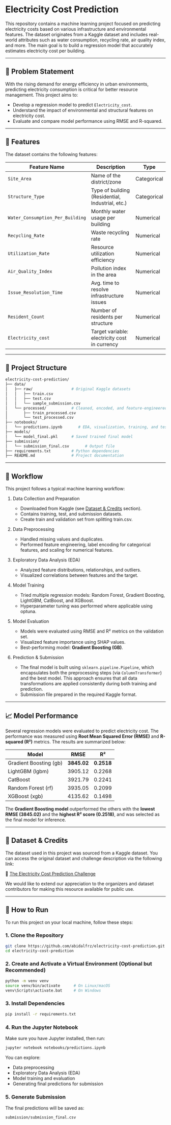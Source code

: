 # Electricity Cost Prediction

This repository contains a machine learning project focused on predicting electricity costs based on various infrastructure and environmental features. The dataset originates from a Kaggle dataset and includes real-world attributes such as water consumption, recycling rate, air quality index, and more. The main goal is to build a regression model that accurately estimates electricity cost per building.

---

## 📌 Problem Statement

With the rising demand for energy efficiency in urban environments, predicting electricity consumption is critical for better resource management. This project aims to:

- Develop a regression model to predict `Electricity_cost`.
- Understand the impact of environmental and structural features on electricity cost.
- Evaluate and compare model performance using RMSE and R-squared.

---

## 🧠 Features

The dataset contains the following features:

| Feature Name                   | Description                                         | Type         |
|-------------------------------|-----------------------------------------------------|--------------|
| `Site_Area`                   | Name of the district/zone                          | Categorical  |
| `Structure_Type`              | Type of building (Residential, Industrial, etc.)   | Categorical  |
| `Water_Consumption_Per_Building` | Monthly water usage per building                | Numerical    |
| `Recycling_Rate`              | Waste recycling rate                          | Numerical    |
| `Utilization_Rate`            | Resource utilization efficiency                 | Numerical    |
| `Air_Quality_Index`           | Pollution index in the area                        | Numerical    |
| `Issue_Resolution_Time`       | Avg. time to resolve infrastructure issues   | Numerical    |
| `Resident_Count`              | Number of residents per structure                  | Numerical    |
| `Electricity_cost`            | Target variable: electricity cost in currency   | Numerical    |

---

## 🧪 Project Structure

```bash
electricity-cost-prediction/
├── data/
│   ├── raw/                 # Original Kaggle datasets
│   │   ├── train.csv
│   │   ├── test.csv
│   │   └── sample_submission.csv
│   └── processed/           # Cleaned, encoded, and feature-engineered datasets
│       ├── train_processed.csv
│       └── test_processed.csv
├── notebooks/
│   └── predictions.ipynb       # EDA, visualization, training, and testing model
├── models/
│   └── model_final.pkl      # Saved trained final model
├── submission/
│   └── submission_final.csv       # Output file 
├── requirements.txt         # Python dependencies
├── README.md                # Project documentation
```

---

## 🔁 Workflow

This project follows a typical machine learning workflow:

1. Data Collection and Preparation
   - Downloaded from Kaggle (see [Dataset & Credits](#-dataset--credits) section).
   - Contains training, test, and submission datasets.
   - Create train and validation set from splitting train.csv.

2. Data Preprocessing
   - Handled missing values and duplicates.
   - Performed feature engineering, label encoding for categorical features, and scaling for numerical features.

3. Exploratory Data Analysis (EDA)
   - Analyzed feature distributions, relationships, and outliers.
   - Visualized correlations between features and the target.

4. Model Training
   - Tried multiple regression models: Random Forest, Gradient Boosting, LightGBM, CatBoost, and XGBoost.
   - Hyperparameter tuning was performed where applicable using optuna.

5. Model Evaluation
   - Models were evaluated using RMSE and R² metrics on the validation set.
   - Visualized feature importance using SHAP values.
   - Best-performing model: **Gradient Boosting (GB)**.

6. Prediction & Submission
   - The final model is built using `sklearn.pipeline.Pipeline`, which encapsulates both the preprocessing steps (via `ColumnTransformer`) and the best model. This approach ensures that all data transformations are applied consistently during both training and prediction.
   - Submission file prepared in the required Kaggle format.

---

## 📈 Model Performance

Several regression models were evaluated to predict electricity cost. The performance was measured using **Root Mean Squared Error (RMSE)** and **R-squared (R²)** metrics. The results are summarized below:

| Model                 | RMSE        | R²       |
|----------------------|-------------|----------|
| Gradient Boosting (gb) | **3845.02**   | **0.2518** |
| LightGBM (lgbm)        | 3905.12   | 0.2268 |
| CatBoost               | 3921.79   | 0.2241 |
| Random Forest (rf)     | 3935.05   | 0.2099 |
| XGBoost (xgb)          | 4135.62   | 0.1498 |

The **Gradient Boosting model** outperformed the others with the **lowest RMSE (3845.02)** and the **highest R² score (0.2518)**, and was selected as the final model for inference.

---

## 📂 Dataset & Credits

The dataset used in this project was sourced from a Kaggle dataset. You can access the original dataset and challenge description via the following link:

🔗 [The Electricity Cost Prediction Challenge](https://www.kaggle.com/datasets/gauravduttakiit/the-electricity-cost-prediction-challenge)

We would like to extend our appreciation to the organizers and dataset contributors for making this resource available for public use.

---

## 🚀 How to Run

To run this project on your local machine, follow these steps:

### 1. Clone the Repository

```bash
git clone https://github.com/abidalfrz/electricity-cost-prediction.git
cd electricity-cost-prediction
```

### 2. Create and Activate a Virtual Environment (Optional but Recommended)

```bash
python -m venv venv
source venv/bin/activate      # On Linux/macOS
venv\Scripts\activate.bat     # On Windows
```

### 3. Install Dependencies

```bash
pip install -r requirements.txt
```

### 4. Run the Jupyter Notebook

Make sure you have Jupyter installed, then run:

```bash
jupyter notebook notebooks/predictions.ipynb
```

You can explore:
- Data preprocessing
- Exploratory Data Analysis (EDA)
- Model training and evaluation
- Generating final predictions for submission

### 5. Generate Submission

The final predictions will be saved as:

```bash
submission/submission_final.csv
```